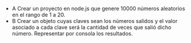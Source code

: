 * A Crear un proyecto en node.js que genere 10000 números aleatorios en el rango  de 1 a 20.
* B Crear un objeto cuyas claves sean los números salidos y el valor asociado a cada clave será la cantidad de veces que salió dicho número. Representar por consola los resultados.
